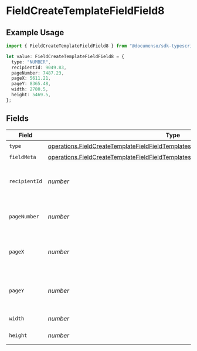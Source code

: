 # FieldCreateTemplateFieldField8

## Example Usage

```typescript
import { FieldCreateTemplateFieldField8 } from "@documenso/sdk-typescript/models/operations";

let value: FieldCreateTemplateFieldField8 = {
  type: "NUMBER",
  recipientId: 9049.83,
  pageNumber: 7487.23,
  pageX: 5611.21,
  pageY: 8365.48,
  width: 2780.5,
  height: 5469.5,
};
```

## Fields

| Field                                                                                                                                                                                      | Type                                                                                                                                                                                       | Required                                                                                                                                                                                   | Description                                                                                                                                                                                |
| ------------------------------------------------------------------------------------------------------------------------------------------------------------------------------------------ | ------------------------------------------------------------------------------------------------------------------------------------------------------------------------------------------ | ------------------------------------------------------------------------------------------------------------------------------------------------------------------------------------------ | ------------------------------------------------------------------------------------------------------------------------------------------------------------------------------------------ |
| `type`                                                                                                                                                                                     | [operations.FieldCreateTemplateFieldFieldTemplatesFieldsRequestRequestBody8Type](../../models/operations/fieldcreatetemplatefieldfieldtemplatesfieldsrequestrequestbody8type.md)           | :heavy_check_mark:                                                                                                                                                                         | N/A                                                                                                                                                                                        |
| `fieldMeta`                                                                                                                                                                                | [operations.FieldCreateTemplateFieldFieldTemplatesFieldsRequestRequestBody8FieldMeta](../../models/operations/fieldcreatetemplatefieldfieldtemplatesfieldsrequestrequestbody8fieldmeta.md) | :heavy_minus_sign:                                                                                                                                                                         | N/A                                                                                                                                                                                        |
| `recipientId`                                                                                                                                                                              | *number*                                                                                                                                                                                   | :heavy_check_mark:                                                                                                                                                                         | The ID of the recipient to create the field for.                                                                                                                                           |
| `pageNumber`                                                                                                                                                                               | *number*                                                                                                                                                                                   | :heavy_check_mark:                                                                                                                                                                         | The page number the field will be on.                                                                                                                                                      |
| `pageX`                                                                                                                                                                                    | *number*                                                                                                                                                                                   | :heavy_check_mark:                                                                                                                                                                         | The X coordinate of where the field will be placed.                                                                                                                                        |
| `pageY`                                                                                                                                                                                    | *number*                                                                                                                                                                                   | :heavy_check_mark:                                                                                                                                                                         | The Y coordinate of where the field will be placed.                                                                                                                                        |
| `width`                                                                                                                                                                                    | *number*                                                                                                                                                                                   | :heavy_check_mark:                                                                                                                                                                         | The width of the field.                                                                                                                                                                    |
| `height`                                                                                                                                                                                   | *number*                                                                                                                                                                                   | :heavy_check_mark:                                                                                                                                                                         | The height of the field.                                                                                                                                                                   |